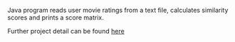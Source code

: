 Java program reads user movie ratings from a text file, calculates similarity scores and prints a score matrix.


Further project detail can be found [here](http://media.wix.com/ugd/a1f009_cf45b5d50cd442148338fa373c6a88dd.pdf)
